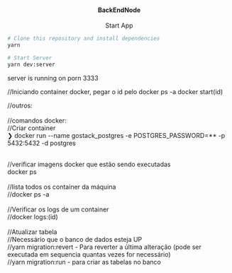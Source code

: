 <h4 align="center">
  BackEndNode
</h4>

<p align="center">
Start App
<p>

```bash
# Clone this repository and install dependencies
yarn

# Start Server
yarn dev:server
```

server is running on porn 3333
<br>

//Iniciando container docker, pegar o id pelo docker ps -a
docker start(id)
<br>

//outros: <br>
<br>
//comandos docker:
<br>
//Criar container
<br>
❯ docker run --name gostack_postgres -e POSTGRES_PASSWORD=\*\* -p 5432:5432 -d postgres

<br>
//verificar imagens docker que estão sendo executadas
<br>
docker ps
<br>

<br>
//lista todos os container da máquina
<br>
//docker ps -a
<br>

<br>
//Verificar os logs de um container
<br>
//docker logs:(id)
<br>

<br>
//Atualizar tabela
<br>
//Necessário que o banco de dados esteja UP
<br>
//yarn migration:revert - Para reverter a última alteração (pode ser executada em sequencia quantas vezes for necessário)
<br>
//yarn migration:run - para criar as tabelas no banco
<br>
<br>
